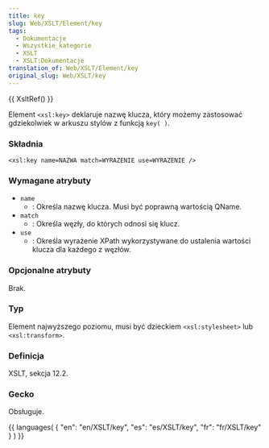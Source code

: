 ```yaml
---
title: key
slug: Web/XSLT/Element/key
tags:
  - Dokumentacje
  - Wszystkie_kategorie
  - XSLT
  - XSLT:Dokumentacje
translation_of: Web/XSLT/Element/key
original_slug: Web/XSLT/key
---
```

{{ XsltRef() }}

Element `<xsl:key>` deklaruje nazwę klucza, który możemy zastosować gdziekolwiek w arkuszu stylów z funkcją `key( )`.

### Składnia

    <xsl:key name=NAZWA match=WYRAZENIE use=WYRAZENIE />

### Wymagane atrybuty

- `name`
  - : Określa nazwę klucza. Musi być poprawną wartością QName.
- `match`
  - : Określa węzły, do których odnosi się klucz.
- `use`
  - : Określa wyrażenie XPath wykorzystywane do ustalenia wartości klucza dla każdego z węzłów.

### Opcjonalne atrybuty

Brak.

### Typ

Element najwyższego poziomu, musi być dzieckiem `<xsl:stylesheet>` lub `<xsl:transform>`.

### Definicja

XSLT, sekcja 12.2.

### Gecko

Obsługuje.

{{ languages( { "en": "en/XSLT/key", "es": "es/XSLT/key", "fr": "fr/XSLT/key" } ) }}
